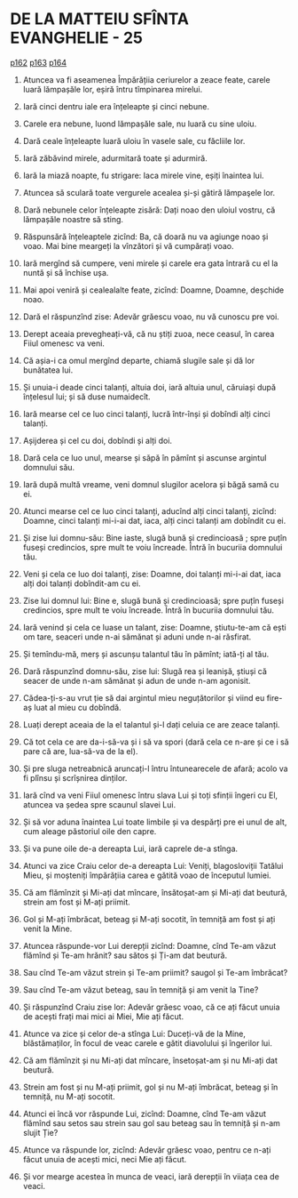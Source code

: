 # DE LA MATTEIU SFÎNTA EVANGHELIE - 25
[p162](src/p162.jpg) [p163](src/p163.jpg) [p164](src/p164.jpg)
<!-- CAP. 25 1. Featele așteaptă mirele. 13. Preveghearea. 14. Talanții slugilor. 24. Slugă hicliană. 30. Giudețul de apoi. 40. Blagosloviții. 41. Blăstămații. -->

1. Atuncea va fi aseamenea Împărățiia ceriurelor a zeace feate, carele luară lămpașăle lor, eșiră întru tîmpinarea mirelui.

2. Iară cinci dentru iale era înțeleapte și cinci nebune.

3. Carele era nebune, luond lămpașăle sale, nu luară cu sine uloiu.

4. Dară ceale înțeleapte luară uloiu în vasele sale, cu făcliile lor.

5. Iară zăbăvind mirele, adurmitară toate și adurmiră.

6. Iară la miază noapte, fu strigare: Iaca mirele vine, eșiți înaintea lui.

7. Atuncea să sculară toate vergurele acealea și-și gătiră lămpaşele lor.

8. Dară nebunele celor înțeleapte zisără: Dați noao den uloiul vostru, că lămpașăle noastre să sting.

9. Răspunsără înțeleaptele zicînd: Ba, că doară nu va agiunge noao și voao. Mai bine meargeți la vînzători și vă cumpărați voao.

10. Iară mergînd să cumpere, veni mirele și carele era gata întrară cu el la nuntă și să închise ușa.

11. Mai apoi veniră și cealealalte feate, zicînd: Doamne, Doamne, deșchide noao.

12. Dară el răspunzînd zise: Adevăr grăescu voao, nu vă cunoscu pre voi.

13. Derept aceaia prevegheați-vă, că nu știți zuoa, nece ceasul, în carea Fiiul omenesc va veni.

14. Că așia-i ca omul mergînd departe, chiamă slugile sale și dă lor bunătatea lui.

15. Și unuia-i deade cinci talanți, altuia doi, iară altuia unul, căruiași după înțelesul lui; și să duse numaidecît.

16. Iară mearse cel ce luo cinci talanți, lucră într-înși și dobîndi alți cinci talanți.

17. Așijderea și cel cu doi, dobîndi și alți doi.

18. Dară cela ce luo unul, mearse și săpă în pămînt și ascunse argintul domnului său.

19. Iară după multă vreame, veni domnul slugilor acelora și băgă samă cu ei.

20. Atunci mearse cel ce luo cinci talanți, aducînd alți cinci talanți, zicînd: Doamne, cinci talanți mi-i-ai dat, iaca, alți cinci talanți am dobîndit cu ei.

21. Și zise lui domnu-său: Bine iaste, slugă bună și credincioasă ; spre puțîn fuseși credincios, spre mult te voiu încreade. Întră în bucuriia domnului tău.

22. Veni și cela ce luo doi talanți, zise: Doamne, doi talanți mi-i-ai dat, iaca alți doi talanți dobîndit-am cu ei.

23. Zise lui domnul lui: Bine e, slugă bună și credincioasă; spre puțîn fuseși credincios, spre mult te voiu încreade. Întră în bucuriia domnului tău.

24. Iară venind și cela ce luase un talant, zise: Doamne, știutu-te-am că ești om tare, seaceri unde n-ai sămănat și aduni unde n-ai răsfirat.

25. Și temîndu-mă, merș și ascunșu talantul tău în pămînt; iată-ți al tău.

26. Dară răspunzînd domnu-său, zise lui: Slugă rea și leanișă, știuși că seacer de unde n-am sămănat și adun de unde n-am agonisit.

27. Cădea-ți-s-au vrut ție să dai argintul mieu neguțătorilor și viind eu fire-aș luat al mieu cu dobîndă.

28. Luați derept aceaia de la el talantul și-l dați celuia ce are zeace talanți.

29. Că tot cela ce are da-i-să-va și i să va spori (dară cela ce n-are și ce i să pare că are, lua-să-va de la el).

30. Și pre sluga netreabnică aruncați-l întru întunearecele de afară; acolo va fi plînsu și scrîșnirea dinților.

31. Iară cînd va veni Fiiul omenesc întru slava Lui și toți sfinții îngeri cu El, atuncea va ședea spre scaunul slavei Lui.

32. Și să vor aduna înaintea Lui toate limbile și va despărți pre ei unul de alt, cum aleage păstoriul oile den capre.

33. Și va pune oile de-a dereapta Lui, iară caprele de-a stînga.

34. Atunci va zice Craiu celor de-a dereapta Lui: Veniți, blagosloviții Tatălui Mieu, și moșteniți împărățiia carea e gătită voao de începutul lumiei.

35. Că am flămînzit și Mi-ați dat mîncare, însătoșat-am și Mi-ați dat beutură, strein am fost și M-ați priimit.

36. Gol și M-ați îmbrăcat, beteag și M-ați socotit, în temniță am fost și ați venit la Mine.

37. Atuncea răspunde-vor Lui derepții zicînd: Doamne, cînd Te-am văzut flămînd și Te-am hrănit? sau sătos și Ți-am dat beutură.

38. Sau cînd Te-am văzut strein și Te-am priimit? saugol și Te-am îmbrăcat?

39. Sau cînd Te-am văzut beteag, sau în temniță și am venit la Tine?

40. Și răspunzînd Craiu zise lor: Adevăr grăesc voao, că ce ați făcut unuia de acești frați mai mici ai Miei, Mie ați făcut.

41. Atunce va zice și celor de-a stînga Lui: Duceți-vă de la Mine, blăstămaților, în focul de veac carele e gătit diavolului și îngerilor lui.

42. Că am flămînzit și nu Mi-ați dat mîncare, însetoșat-am și nu Mi-ați dat beutură.

43. Strein am fost și nu M-ați priimit, gol și nu M-ați îmbrăcat, beteag și în temniță, nu M-ați socotit.

44. Atunci ei încă vor răspunde Lui, zicînd: Doamne, cînd Te-am văzut flămînd sau setos sau strein sau gol sau beteag sau în temniță și n-am slujit Ție?

45. Atunce va răspunde lor, zicînd: Adevăr grăesc voao, pentru ce n-ați făcut unuia de acești mici, neci Mie ați făcut.

46. Și vor mearge acestea în munca de veaci, iară derepții în viiața cea de veaci.

